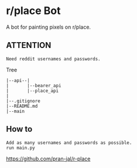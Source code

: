 # r/place Bot

A bot for painting pixels on r/place.

## ATTENTION 
 `` Need reddit usernames and passwords. ``

Tree

    |--api--|
    |       |--bearer_api
    |       |--place_api
    |
    |--.gitignore
    |--README.md
    |--main

## How to
    Add as many usernames and passwords as possible.
    run main.py
    


https://github.com/pran-jal/r-place